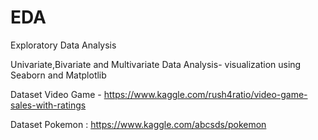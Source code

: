 # EDA
Exploratory Data Analysis

Univariate,Bivariate and Multivariate Data Analysis- visualization using Seaborn and Matplotlib

Dataset Video Game - https://www.kaggle.com/rush4ratio/video-game-sales-with-ratings

Dataset Pokemon : https://www.kaggle.com/abcsds/pokemon
